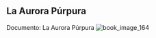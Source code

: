 ## La Aurora Púrpura
Documento: La Aurora Púrpura
![book_image_164](https://media.discordapp.net/attachments/1105643336989159555/1105647763447881738/164.jpg)
